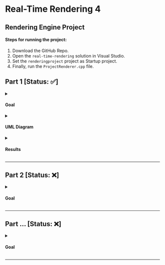 # Real-Time Rendering 4

## Rendering Engine Project

#### Steps for running the project:
   1. Download the GitHub Repo.
   2. Open the `real-time-rendering` solution in Visual Studio.
   3. Set the `renderingproject` project as Startup project.
   4. Finally, run the `ProjectRenderer.cpp` file.

<h2>Part 1 [Status: ✅]</h2>
  
<details>
   <summary><h4>Goal</h4></summary>

   #### ▷ The goal of this part of the project was to refactor the code in such ways so that we can encapsulate the data and its functionality, 

   i.e. Break down the functionality of a GameObject and a Shader (ShaderTechnique) into different classes.
</details>

<details>
    <summary><h4>UML Diagram</h4></summary>
   
   > As we can see in the UML diagram below, there is a relationship that exists between a GameObject and a ShaderTechnique. This relationship can be described as <i>has-a</i> relationship between the two classes. In basic terms, this means that a single game object **has a** shader attached to it.
   
   ![UML Diagram: Showing Relationship between GameObject class & ShaderTechnique class](https://user-images.githubusercontent.com/34424878/218233715-c4c1ceb1-90b4-4640-a164-d878f9ceac1d.png)
  
  #### Code Implementation
  ```cpp
  // This class (GameObject) inherits members and functions of ShaderTechnique class as private members and functions
  class GameObject : private ShaderTechnique
  ```
</details>

<details>
    <summary><h4>Results</h4></summary>
   
   ### Before
     
| <p><img src="https://user-images.githubusercontent.com/34424878/218224866-a321e4ff-0c1e-4f6a-8bab-207495e6703e.png" width=300 height=200/></p>  |
|---|
| - In this the scene, one shader is applied to every object that is being rendered.  <br><br>- No classes, everything is in one (.cpp) file. <br><br>- The path of the shader files are hard coded, so cannot be changed for different objects. |

  ### After
  
| <p><img src="https://user-images.githubusercontent.com/34424878/218225202-c0adc299-055d-452e-a1d0-7b9c538325e7.png" width=300 height=200/></p>  |
|---|
| - Multiple objects are being rendered with each of them having their own shader.  <br><br>- In this part of project, the different functionalities are divided into their own separate classes ( [GameObject](https://github.com/MehadND/real-time-rendering-4/blob/0cfb8ef77be6ad0702a423c0a3d99f58f9a4429c/gt41samples%20(1)/gt41samples/renderingproject/GameObject.h) & [Shader](https://github.com/MehadND/real-time-rendering-4/blob/0cfb8ef77be6ad0702a423c0a3d99f58f9a4429c/gt41samples%20(1)/gt41samples/renderingproject/ShaderTechnique.h) ) <br><br>- `buildShader(vertexShaderPath, fragmentShaderPath)` function has 2 paramters for allwong users to enter file paths of the (vertex & fragment) shaders to be used for an object. |

</details>

<hr/>

<h2>Part 2 [Status: ❌]</h2>
  
<details>
   <summary><h4>Goal</h4></summary>
</details>

<hr/>

<h2>Part ... [Status: ❌]</h2>
  
<details>
   <summary><h4>Goal</h4></summary>
</details>

<hr/>

 

 
